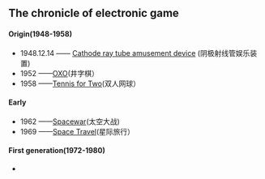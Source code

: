 ## The chronicle of electronic game 
#### Origin(1948-1958)
- 1948.12.14  —— [Cathode ray tube amusement device](http://www.pong-story.com/2455992.pdf) (阴极射线管娱乐装置)  
- 1952 ——[OXO](https://zh.wikipedia.org/wiki/OXO)(井字棋）
- 1958 ——[Tennis for Two](https://zh.wikipedia.org/wiki/%E9%9B%99%E4%BA%BA%E7%B6%B2%E7%90%83)(双人网球）
#### Early
- 1962 ——[Spacewar](https://zh.wikipedia.org/wiki/%E5%A4%AA%E7%A9%BA%E6%88%B0%E7%88%AD_(%E9%81%8A%E6%88%B2))(太空大战)
- 1969 ——[Space Travel](https://zh.wikipedia.org/wiki/%E6%98%9F%E9%99%85%E6%97%85%E8%A1%8C_(1969%E5%B9%B4%E6%B8%B8%E6%88%8F))(星际旅行）
#### First generation(1972-1980)
- 
